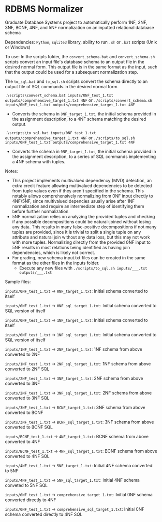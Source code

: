 # RDBMS Normalizer
 Graduate Database Systems project to automatically perform 1NF, 2NF, 3NF, BCNF, 4NF, and 5NF normalization on an inputted relational database schema

Dependencies:
```Python```, ```sqlite3``` library, ability to run ```.sh``` or ```.bat``` scripts (Unix or Windows)

To use:
In the scripts folder, the ```convert_schema.bat``` and ```convert_schema.sh``` scripts convert an input file's database schema to an output file in the desired normal form.
This output file is in the same format as the input, such that the output could be used for a subsequent normalization step.

The ```to_sql.bat``` and ```to_sql.sh``` scripts convert the schema directly to an output file of SQL commands in the desired normal form.

```.\scripts\convert_schema.bat inputs/0NF_test_1.txt outputs/comprehensive_target_1.txt 4NF```
or
```./scripts/convert_schema.sh inputs/0NF_test_1.txt outputs/comprehensive_target_1.txt 4NF```
* Converts the schema in ```0NF_target_1.txt```, the initial schema provided in the assignment description, to a 4NF schema matching the desired output.

```.\scripts\to_sql.bat inputs/0NF_test_1.txt outputs/comprehensive_target_1.txt 4NF```
or
```./scripts/to_sql.sh inputs/0NF_test_1.txt outputs/comprehensive_target_1.txt 4NF```
* Converts the schema in ```0NF_target_1.txt```, the initial schema provided in the assignment description, to a series of SQL commands implementing a 4NF schema with tuples.

Notes:
* This project implements multivalued dependency (MVD) detection, an extra credit feature allowing multivalued dependencies to be detected from tuple values even if they aren't specified in the schema. This notably allows comprehensively normalizing from 0NF input directly to 4NF/5NF, since multivalued depencies usually arise after 1NF normalization and require an intermediate step of identifying them before further normalization.
* 5NF normalization relies on analyzing the provided tuples and checking if any possible decompositions could be natural-joined without losing any data. This results in many false-positive decompositions if not many tuples are provided, since it is trivial to split a single tuple on any attribute and natural join without any data loss, but this may not work with more tuples. Normalizing directly from the provided 0NF input to 5NF results in most relations being identified as having join dependencies, which is likely not correct.
* For grading, new schema input.txt files can be created in the same format as the other files in the inputs folder.
    * Execute any new files with ```./scripts/to_sql.sh inputs/___.txt outputs/___.txt```



Sample files:

```inputs/0NF_test_1.txt``` -> ```0NF_target_1.txt```: Initial schema converted to itself

```inputs/0NF_test_1.txt``` -> ```0NF_sql_target_1.txt```: Initial schema converted to SQL version of itself

```inputs/0NF_test_1.txt``` -> ```1NF_target_1.txt```: Initial schema converted to itself

```inputs/0NF_test_1.txt``` -> ```1NF_sql_target_1.txt```: Initial schema converted to SQL version of itself

```inputs/1NF_test_1.txt``` -> ```2NF_target_1.txt```: 1NF schema from above converted to 2NF

```inputs/1NF_test_1.txt``` -> ```2NF_sql_target_1.txt```: 1NF schema from above converted to 2NF SQL

```inputs/2NF_test_1.txt``` -> ```3NF_target_1.txt```: 2NF schema from above converted to 3NF

```inputs/2NF_test_1.txt``` -> ```3NF_sql_target_1.txt```: 2NF schema from above converted to 3NF SQL

```inputs/3NF_test_1.txt``` -> ```BCNF_target_1.txt```: 3NF schema from above converted to BCNF

```inputs/3NF_test_1.txt``` -> ```BCNF_sql_target_1.txt```: 3NF schema from above converted to BCNF SQL

```inputs/BCNF_test_1.txt``` -> ```4NF_target_1.txt```: BCNF schema from above converted to 4NF

```inputs/BCNF_test_1.txt``` -> ```4NF_sql_target_1.txt```: BCNF schema from above converted to 4NF SQL

```inputs/4NF_test_1.txt``` -> ```5NF_target_1.txt```: Initial 4NF schema converted to 5NF

```inputs/4NF_test_1.txt``` -> ```5NF_sql_target_1.txt```: Initial 4NF schema conveted to 5NF SQL

```inputs/0NF_test_1.txt``` -> ```comprehensive_target_1.txt```: Initial 0NF schema converted directly to 4NF

```inputs/0NF_test_1.txt``` -> ```comprehensive_sql_target_1.txt```: Initial 0NF schema converted directly to 4NF SQL
